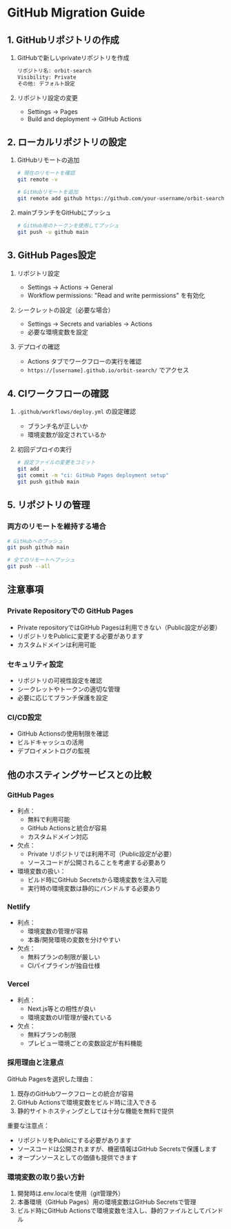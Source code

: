 # GitHub Migration Guide

## 1. GitHubリポジトリの作成

1. GitHubで新しいprivateリポジトリを作成
   ```bash
   リポジトリ名: orbit-search
   Visibility: Private
   その他: デフォルト設定
   ```

2. リポジトリ設定の変更
   - Settings → Pages
   - Build and deployment → GitHub Actions

## 2. ローカルリポジトリの設定

1. GitHubリモートの追加
   ```bash
   # 現在のリモートを確認
   git remote -v

   # GitHubリモートを追加
   git remote add github https://github.com/your-username/orbit-search.git

   ```

2. mainブランチをGitHubにプッシュ
   ```bash
   # GitHub用のトークンを使用してプッシュ
   git push -u github main
   ```

## 3. GitHub Pages設定

1. リポジトリ設定
   - Settings → Actions → General
   - Workflow permissions: "Read and write permissions" を有効化

2. シークレットの設定（必要な場合）
   - Settings → Secrets and variables → Actions
   - 必要な環境変数を設定

3. デプロイの確認
   - Actions タブでワークフローの実行を確認
   - `https://[username].github.io/orbit-search/` でアクセス

## 4. CIワークフローの確認

1. `.github/workflows/deploy.yml` の設定確認
   - ブランチ名が正しいか
   - 環境変数が設定されているか

2. 初回デプロイの実行
   ```bash
   # 設定ファイルの変更をコミット
   git add .
   git commit -m "ci: GitHub Pages deployment setup"
   git push github main
   ```

## 5. リポジトリの管理

### 両方のリモートを維持する場合
```bash
# GitHubへのプッシュ
git push github main

# 全てのリモートへプッシュ
git push --all
```


## 注意事項

### Private Repositoryでの GitHub Pages
- Private repositoryではGitHub Pagesは利用できない（Public設定が必要）
- リポジトリをPublicに変更する必要があります
- カスタムドメインは利用可能

### セキュリティ設定
- リポジトリの可視性設定を確認
- シークレットやトークンの適切な管理
- 必要に応じてブランチ保護を設定

### CI/CD設定
- GitHub Actionsの使用制限を確認
- ビルドキャッシュの活用
- デプロイメントログの監視

## 他のホスティングサービスとの比較

### GitHub Pages
- 利点：
  - 無料で利用可能
  - GitHub Actionsと統合が容易
  - カスタムドメイン対応
- 欠点：
  - Private リポジトリでは利用不可（Public設定が必要）
  - ソースコードが公開されることを考慮する必要あり
- 環境変数の扱い：
  - ビルド時にGitHub Secretsから環境変数を注入可能
  - 実行時の環境変数は静的にバンドルする必要あり

### Netlify
- 利点：
  - 環境変数の管理が容易
  - 本番/開発環境の変数を分けやすい
- 欠点：
  - 無料プランの制限が厳しい
  - CIパイプラインが独自仕様

### Vercel
- 利点：
  - Next.js等との相性が良い
  - 環境変数のUI管理が優れている
- 欠点：
  - 無料プランの制限
  - プレビュー環境ごとの変数設定が有料機能

### 採用理由と注意点
GitHub Pagesを選択した理由：
1. 既存のGitHubワークフローとの統合が容易
2. GitHub Actionsで環境変数をビルド時に注入できる
3. 静的サイトホスティングとしては十分な機能を無料で提供

重要な注意点：
- リポジトリをPublicにする必要があります
- ソースコードは公開されますが、機密情報はGitHub Secretsで保護します
- オープンソースとしての価値も提供できます

### 環境変数の取り扱い方針
1. 開発時は.env.localを使用（git管理外）
2. 本番環境（GitHub Pages）用の環境変数はGitHub Secretsで管理
3. ビルド時にGitHub Actionsで環境変数を注入し、静的ファイルとしてバンドル
